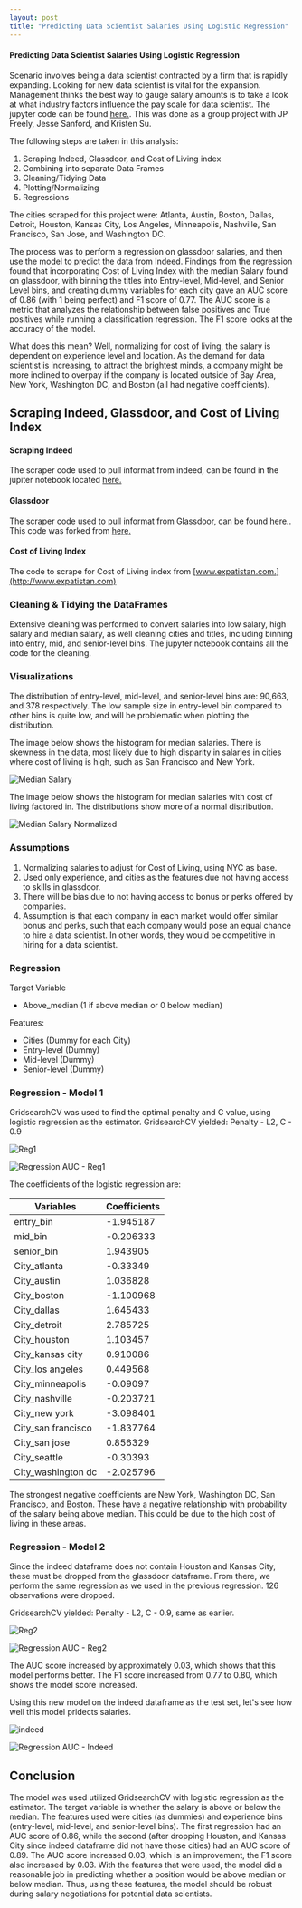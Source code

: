 ```yaml
---
layout: post
title: "Predicting Data Scientist Salaries Using Logistic Regression"
---
```


#### Predicting Data Scientist Salaries Using Logistic Regression

Scenario involves being a data scientist contracted by a firm that is rapidly expanding. Looking for new data scientist is vital for the expansion. Management thinks the best way to gauge salary amounts is to take a look at what industry factors influence the pay scale for data scientist. The jupyter code can be found [here.](https://github.com/adalal80/GA-DSI/blob/master/projects/projects-weekly/project-04/scraping-project-4-starter_JPF.ipynb). This was done as a group project with JP Freely, Jesse Sanford, and Kristen Su.

The following steps are taken in this analysis:

1. Scraping Indeed, Glassdoor, and Cost of Living index
2. Combining into separate Data Frames
3. Cleaning/Tidying Data
4. Plotting/Normalizing
5. Regressions

The cities scraped for this project were: Atlanta, Austin, Boston, Dallas, Detroit, Houston, Kansas City, Los Angeles, Minneapolis, Nashville, San Francisco, San Jose, and Washington DC.

The process was to perform a regression on glassdoor salaries, and then use the model to predict the data from Indeed. Findings from the regression found that incorporating Cost of Living Index with the median Salary found on glassdoor, with binning the titles into Entry-level, Mid-level, and Senior Level bins, and creating dummy variables for each city gave an AUC score of 0.86 (with 1 being perfect) and F1 score of 0.77. The AUC score is a metric that analyzes the relationship between false positives and True positives while running a classification regression. The F1 score looks at the accuracy of the model. 

What does this mean? Well, normalizing for cost of living, the salary is dependent on experience level and location. As the demand for data scientist is increasing, to attract the brightest minds, a company might be more inclined to overpay if the company is located outside of Bay Area, New York, Washington DC, and Boston (all had negative coefficients).

## Scraping Indeed, Glassdoor, and Cost of Living Index

#### Scraping Indeed

The scraper code used to pull informat from indeed, can be found in the jupiter notebook located [here.](https://github.com/adalal80/GA-DSI/blob/master/projects/projects-weekly/project-04/webscraping_indeed.py)

#### Glassdoor

The scraper code used to pull informat from Glassdoor, can be found [here.](https://github.com/adalal80/GA-DSI/blob/master/projects/projects-weekly/project-04/glassdoor-salary-scraper-master/scraper.py). This code was forked from [here.](https://github.com/ashalan/glassdoor-salary-scraper)

#### Cost of Living Index

The code to scrape for Cost of Living index from [www.expatistan.com.](http://www.expatistan.com)

### Cleaning & Tidying the DataFrames

Extensive cleaning was performed to convert salaries into low salary, high salary and median salary, as well cleaning cities and titles, including binning into entry, mid, and senior-level bins. The jupyter notebook contains all the code for the cleaning.

### Visualizations

The distribution of entry-level, mid-level, and senior-level bins are: 90,663, and 378 respectively. The low sample size in entry-level bin compared to other bins is quite  low, and will be problematic when plotting the distribution.

The image below shows the histogram for median salaries. There is skewness in the data, most likely due to high disparity in salaries in cities where cost of living is high, such as San Francisco and New York.

![Median Salary](https://github.com/adalal80/adalal80.github.io/blob/master/images/Salary_Histogram.png?raw=true)


The image below shows the histogram for median salaries with cost of living factored in. The distributions show more of a normal distribution.

![Median Salary Normalized](https://github.com/adalal80/adalal80.github.io/blob/master/images/Salary_Histogram_norm.png?raw=true)


### Assumptions

1) Normalizing salaries to adjust for Cost of Living, using NYC as base.
2) Used only experience, and cities as the features due not having access to skills in glassdoor.
3) There will be bias due to not having access to bonus or perks offered by companies.
4) Assumption is that each company in each market would offer similar bonus and perks, such that each company would pose an equal chance to hire a data scientist. In other words, they would be competitive in hiring for a data scientist.

### Regression

Target Variable

* Above_median (1 if above median or 0 below median)

Features:

* Cities (Dummy for each City)
* Entry-level (Dummy)
* Mid-level (Dummy)
* Senior-level (Dummy)


### Regression - Model 1

GridsearchCV was used to find the optimal penalty and C value, using logistic regression as the estimator.
GridsearchCV yielded: Penalty - L2, C - 0.9

![Reg1](https://github.com/adalal80/adalal80.github.io/blob/master/images/proj4%20-%20Regression%201.png?raw=true)


![Regression AUC - Reg1](https://github.com/adalal80/adalal80.github.io/blob/master/images/AUC_reg1.png?raw=true)

The coefficients of the logistic regression are:

| Variables          | Coefficients | 
|--------------------|--------------| 
| entry_bin          | -1.945187    | 
| mid_bin            | -0.206333    | 
| senior_bin         | 1.943905     | 
| City_atlanta       | -0.33349     | 
| City_austin        | 1.036828     | 
| City_boston        | -1.100968    | 
| City_dallas        | 1.645433     | 
| City_detroit       | 2.785725     | 
| City_houston       | 1.103457     | 
| City_kansas city   | 0.910086     | 
| City_los angeles   | 0.449568     | 
| City_minneapolis   | -0.09097     | 
| City_nashville     | -0.203721    | 
| City_new york      | -3.098401    | 
| City_san francisco | -1.837764    | 
| City_san jose      | 0.856329     | 
| City_seattle       | -0.30393     | 
| City_washington dc | -2.025796    | 
 

The strongest negative coefficients are New York, Washington DC, San Francisco, and Boston. These have a negative relationship with probability of the salary being above median. This could be due to the high cost of living in these areas.

### Regression - Model 2

Since the indeed dataframe does not contain Houston and Kansas City, these must be dropped from the glassdoor dataframe. From there, we perform the same regression as we used in the previous regression. 126 observations were dropped.

GridsearchCV yielded: Penalty - L2, C - 0.9, same as earlier.

![Reg2](https://github.com/adalal80/adalal80.github.io/blob/master/images/proj4%20-%20Regression%202.png?raw=true)

![Regression AUC - Reg2](https://github.com/adalal80/adalal80.github.io/blob/master/images/AUC_reg2.png?raw=true)

The AUC score increased by approximately 0.03, which shows that this model performs better. The F1 score increased from 0.77 to 0.80, which shows the model score increased.

Using this new model  on the indeed dataframe as the test set, let's see how well this model pridects salaries.

![indeed](https://github.com/adalal80/adalal80.github.io/blob/master/images/Proj4%20-%20Indeed.png?raw=true)


![Regression AUC - Indeed](https://github.com/adalal80/adalal80.github.io/blob/master/images/AUC_reg_indeed.png?raw=true)

## Conclusion

The model was used utilized GridsearchCV with logistic regression as the estimator. The target variable is whether the salary is above or below the median. The features used were cities (as dummies) and experience bins (entry-level, mid-level, and senior-level bins). The first regression had an AUC score of 0.86, while the second (after dropping Houston, and Kansas City since indeed dataframe did not have those cities) had an AUC score of 0.89. The AUC score increased 0.03, which is an improvement, the F1 score also increased by 0.03. With the features that were used, the model did a reasonable job in predicting whether a position would be above median or below median. Thus, using these features, the model should be robust during salary negotiations for potential data scientists.
